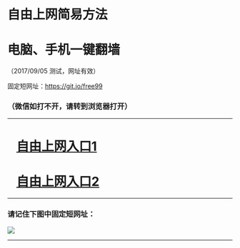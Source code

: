 ﻿# 自由上网简易方法

# 电脑、手机一键翻墙

（2017/09/05 测试，网址有效）

固定短网址：https://git.io/free99

### （微信如打不开，请转到浏览器打开）


***





# &nbsp;&nbsp; <a href="http://ft2868415397.fwq-tz1001.xyz/fwqtz01.html?t=090500123830 " target="_blank">自由上网入口1</a>
# &nbsp;&nbsp; <a href="http://ft2672815809.fwq-tz1002.xyz/fwqtz02.html?t=090500128759 " target="_blank">自由上网入口2</a>
***

### 请记住下图中固定短网址：

<img src="https://s3-us-west-2.amazonaws.com/fwq-1001/yjfq-20170905okok.png" /> 


***

